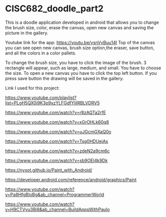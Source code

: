 # CISC682_doodle_part2
This is a doodle application developed in android that allows you to change the brush size, color, erase the canvas, open new canvas and saving the picture in the gallery.

Youtube link for the app: https://youtu.be/ysnVyBuu14I
Top of the canvas you can see open new canvas, brush size option,the eraser, save button, and all the colors in a color pallets.

To change the brush size, you have to click the image of the brush. 3 rectangle will appear, such as large, medium, and small. You have to choose the size.
To open a new canvas you have to click the top left button. If you press save button the drawing will be saved in the gallery.

Link I used for this project: 

https://www.youtube.com/playlist?list=PLgH5QX0i9K3p9xzYLFGdfYliIRBLVDRV5

https://www.youtube.com/watch?v=r8zAQTa2rfE

https://www.youtube.com/watch?v=xGrOHLk60q8

https://www.youtube.com/watch?v=uJGcmGXaQ0o

https://www.youtube.com/watch?v=Tsg0HDUeiAs

https://www.youtube.com/watch?v=zdeN2a9cm6c

https://www.youtube.com/watch?v=sb9OEl4k9Dk

https://nyxot.github.io/Paint_with_Android/

https://developer.android.com/reference/android/graphics/Paint

https://www.youtube.com/watch?v=Pa8HfgBIoBg&ab_channel=ProgrammerWorld

https://www.youtube.com/watch?v=H9CTVyu3Bi8&ab_channel=BuildAppsWithPaulo